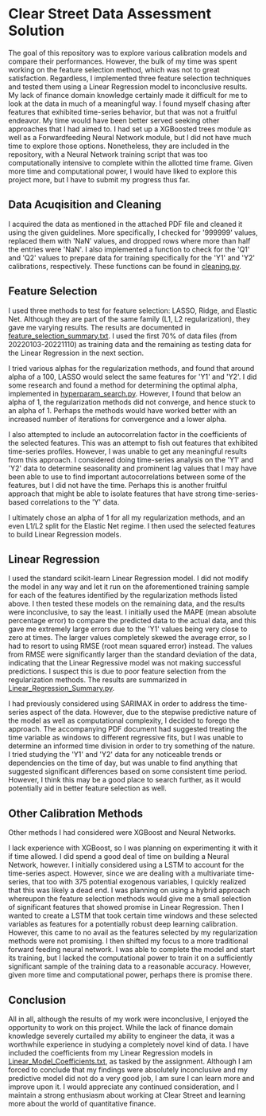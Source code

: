 # Clear Street Data Assessment Solution
The goal of this repository was to explore various calibration models and compare their performances. However, the bulk of my time was spent working on the feature selection method, which was not to great satisfaction. Regardless, I implemented three feature selection techniques and tested them using a Linear Regression model to inconclusive results. My lack of finance domain knowledge certainly made it difficult for me to look at the data in much of a meaningful way. I found myself chasing after features that exhibited time-series behavior, but that was not a fruitful endeavor. My time would have been better served seeking other approaches that I had aimed to. I had set up a XGBoosted trees module as well as a Forwardfeeding Neural Network module, but I did not have much time to explore those options. Nonetheless, they are included in the repository, with a Neural Network training script that was too computationally intensive to complete within the allotted time frame. Given more time and computational power, I would have liked to explore this project more, but I have to submit my progress thus far.

## Data Acuqisition and Cleaning
I acquired the data as mentioned in the attached PDF file and cleaned it using the given guidelines. More specifically, I checked for '999999' values, replaced them with 'NaN' values, and dropped rows where more than half the entries were 'NaN'. I also implemented a function to check for the 'Q1' and 'Q2' values to prepare data for training specifically for the 'Y1' and 'Y2' calibrations, respectively. These functions can be found in [cleaning.py](cleaning.py).

## Feature Selection

I used three methods to test for feature selection: LASSO, Ridge, and Elastic Net. Although they are part of the same family (L1, L2 regularization), they gave me varying results. The results are documented in [feature_selection_summary.txt](feature_selection_summary.txt). I used the first 70% of data files (from 20220103-20221110) as training data and the remaining as testing data for the Linear Regression in the next section.

I tried various alphas for the regularization methods, and found that around alpha of a 100, LASSO would select the same features for 'Y1' and 'Y2'. I did some research and found a method for determining the optimal alpha, implemented in [hyperparam_search.py](hyperparam_search.py). However, I found that below an alpha of 1, the regularization methods did not converge, and hence stuck to an alpha of 1. Perhaps the methods would have worked better with an increased number of iterations for convergence and a lower alpha.

I also attempted to include an autocorrelation factor in the coefficients of the selected features. This was an attempt to fish out features that exhibited time-series profiles. However, I was unable to get any meaningful results from this approach. I considered doing time-series analysis on the 'Y1' and 'Y2' data to determine seasonality and prominent lag values that I may have been able to use to find important autocorrelations between some of the features, but I did not have the time. Perhaps this is another fruitful approach that might be able to isolate features that have strong time-series-based correlations to the 'Y' data.

I ultimately chose an alpha of 1 for all my regularization methods, and an even L1/L2 split for the Elastic Net regime. I then used the selected features to build Linear Regression models.

## Linear Regression

I used the standard scikit-learn Linear Regression model. I did not modify the model in any way and let it run on the aforementioned training sample for each of the features identified by the regularization methods listed above. I then tested these models on the remaining data, and the results were inconclusive, to say the least. I initially used the MAPE (mean absolute percentage error) to compare the predicted data to the actual data, and this gave me extremely large errors due to the 'Y1' values being very close to zero at times. The larger values completely skewed the average error, so I had to resort to using RMSE (root mean squared error) instead. The values from RMSE were significantly larger than the standard deviation of the data, indicating that the Linear Regressive model was not making successful predictions. I suspect this is due to poor feature selection from the regularization methods. The results are summarized in [Linear_Regression_Summary.py](Linear_Regression_Summary.txt).

I had previously considered using SARIMAX in order to address the time-series aspect of the data. However, due to the stepwise predictive nature of the model as well as computational complexity, I decided to forego the approach. The accompanying PDF document had suggested treating the time variable as windows to different regressive fits, but I was unable to determine an informed time division in order to try something of the nature. I tried studying the 'Y1' and 'Y2' data for any noticeable trends or dependencies on the time of day, but was unable to find anything that suggested significant differences based on some consistent time period. However, I think this may be a good place to search further, as it would potentially aid in better feature selection as well.

## Other Calibration Methods

Other methods I had considered were XGBoost and Neural Networks.

I lack experience with XGBoost, so I was planning on experimenting it with it if time allowed. I did spend a good deal of time on building a Neural Network, however. I initially considered using a LSTM to account for the time-series aspect. However, since we are dealing with a multivariate time-series, that too with 375 potential exogenous variables, I quickly realized that this was likely a dead end. I was planning on using a hybrid approach whereupon the feature selection methods would give me a small selection of significant features that showed promise in Linear Regression. Then I wanted to create a LSTM that took certain time windows and these selected variables as features for a potentially robust deep learning calibration. However, this came to no avail as the features selected by my regularization methods were not promising. I then shifted my focus to a more traditional forward feeding neural network. I was able to complete the model and start its training, but I lacked the computational power to train it on a sufficiently significant sample of the training data to a reasonable accuracy. However, given more time and computational power, perhaps there is promise there.

## Conclusion

All in all, although the results of my work were inconclusive, I enjoyed the opportunity to work on this project. While the lack of finance domain knowledge severely curtailed my ability to engineer the data, it was a worthwhile experience in studying a completely novel kind of data. I have included the coefficients from my Linear Regression models in [Linear_Model_Coefficients.txt](Linear_Model_Coefficients.txt), as tasked by the assignment. Although I am forced to conclude that my findings were absolutely inconclusive and my predictive model did not do a very good job, I am sure I can learn more and improve upon it. I would appreciate any continued consideration, and I maintain a strong enthusiasm about working at Clear Street and learning more about the world of quantitative finance.


